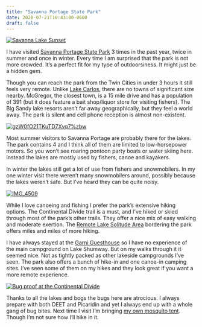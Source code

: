```yaml
---
title: "Savanna Portage State Park"
date: 2020-07-21T10:43:00-0600
draft: false
---
```






[![Savanna Lake Sunset](https://live.staticflickr.com/65535/50135489232_992e6cc92a_c.jpg)](https://www.flickr.com/photos/ianwhitney/50135489232/in/album-72157710144659527/ "Savanna Lake Sunset")

I have visited [Savanna Portage State Park](https://www.dnr.state.mn.us/state_parks/park.html?id=spk00259#homepage) 3 times in the past year, twice in summer and once in winter. Every time I am surprised that the park is not more crowded. It’s a perfect fit for my type of outdoorsiness. It might just be a hidden gem.

Though you can reach the park from the Twin Cities in under 3 hours it still feels very remote. Unlike [Lake Carlos](https://ianwhitney.micro.blog/2020/07/13/lake-carlos-state.html), there are no towns of significant size nearby. McGregor, the closest town, is a 15 mile drive and has a population of 391 (but it does feature a bait shop/liquor store for visiting fishers). The Big Sandy lake resorts aren’t far away geographically, but they feel a world away. The park is silent and cell phone reception is almost non-existent.

[![gzW0fO21TKuTD7Xvq7%zbw](https://live.staticflickr.com/65535/50137076913_ee7524c6bf_c.jpg)](https://www.flickr.com/photos/ianwhitney/50137076913/in/datetaken/ "gzW0fO21TKuTD7Xvq7%zbw")

Most summer visitors to Savanna Portage are probably there for the lakes. The park contains 4 and I think all of them are limited to low-horsepower motors. So you won’t see roaring pontoon party boats or water skiing here. Instead the lakes are mostly used by fishers, canoe and kayakers.

In winter the lakes still get a lot of use from fishers and snowmobilers. In my one winter visit there weren’t many snowmobilers around, possibly because the lakes weren’t safe. But I’ve heard they can be quite noisy.

[![IMG_4509](https://live.staticflickr.com/65535/49351248016_d4de7a6911_c.jpg)](https://www.flickr.com/photos/ianwhitney/49351248016/in/album-72157710144659527/ "IMG_4509")

While I love canoeing and fishing I prefer the park’s extensive hiking options. The Continental Divide trail is a must, and I’ve hiked or skied through most of the park’s other trails. They offer a nice mix of easy walking and moderate exertion. The [Remote Lake Solitude Area](https://www.exploreminnesota.com/profile/remote-lake-solitude-area/1893) bordering the park offers miles and miles of more hiking.

I have always stayed at the [Garni Guesthouse](https://www.dnr.state.mn.us/state_parks/savanna_portage/garni_guesthouse.html) so I have no experience of the main campground on Lake Shumway. But on my walks through it it seemed nice. Not as tightly packed as other lakeside campgrounds I’ve seen. The park also offers a bunch of hike-in and one canoe-in camping sites. I’ve seen some of them on my hikes and they look great if you want a more remote experience.

[![Bug proof at the Continental Divide](https://live.staticflickr.com/65535/48475451647_5451ef53e2_c.jpg)](https://www.flickr.com/photos/ianwhitney/48475451647/in/album-72157710144659527/ "Bug proof at the Continental Divide")

Thanks to all the lakes and bogs the bugs here are atrocious. I always prepare with both DEET and Picaridin and yet I always end up with a whole gang of bug bites. Next time I visit I’m bringing [my own mosquito tent](https://www.anthem-sports.com/bug-pod-under-cover-all-weather-sport-pod-pop-up-insect-screen-tent.html). Though I’m not sure how I’ll hike in it.



